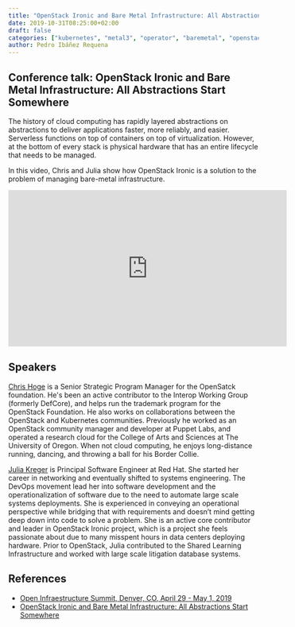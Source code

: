 ```yaml
---
title: "OpenStack Ironic and Bare Metal Infrastructure: All Abstractions Start Somewhere - Chris Hoge, OpenStack Foundation; Julia Kreger, Red Hat"
date: 2019-10-31T08:25:00+02:00
draft: false
categories: ["kubernetes", "metal3", "operator", "baremetal", "openstack"]
author: Pedro Ibáñez Requena
---
```


## Conference talk: OpenStack Ironic and Bare Metal Infrastructure: All Abstractions Start Somewhere

The history of cloud computing has rapidly layered abstractions on abstractions to deliver applications faster, more reliably, and easier. Serverless functions on top of containers on top of virtualization. However, at the bottom of every stack is physical hardware that has an entire lifecycle that needs to be managed.

In this video, Chris and Julia show how OpenStack Ironic  is a solution to the problem of managing bare-metal infrastructure.

<iframe width="560" height="315" src="https://www.youtube.com/embed/Nzq2S53nk9U" frameborder="0" allow="accelerometer; autoplay; encrypted-media; gyroscope; picture-in-picture" allowfullscreen></iframe>

## Speakers
[Chris Hoge](https://twitter.com/hogepodge) is a Senior Strategic Program Manager for the OpenSatck foundation. He's been an active contributor to the Interop Working Group (formerly DefCore), and helps run the trademark program for the OpenStack Foundation. He also works on collaborations between the OpenStack and Kubernetes communities. Previously he worked as an OpenStack community manager and developer at Puppet Labs, and operated a research cloud for the College of Arts and Sciences at The University of Oregon. When not cloud computing, he enjoys long-distance running, dancing, and throwing a ball for his Border Collie.

[Julia Kreger](https://twitter.com/ashinclouds) is Principal Software Engineer at Red Hat. She started her career in networking and eventually shifted to systems engineering. The DevOps movement lead her into software development and the operationalization of software due to the need to automate large scale systems deployments. She is experienced in conveying an operational perspective while bridging that with requirements and doesn’t mind getting deep down into code to solve a problem.
She is an active core contributor and leader in OpenStack Ironic project, which is a project she feels passionate about due to many misspent hours in data centers deploying hardware. Prior to OpenStack, Julia contributed to the Shared Learning Infrastructure and worked with large scale litigation database systems.

## References

* [Open Infraestructure Summit, Denver, CO, April 29 - May 1, 2019](https://www.openstack.org/summit/denver-2019/summit-schedule/events/23779/openstack-ironic-and-bare-metal-infrastructure-all-abstractions-start-somewhere)
* [OpenStack Ironic and Bare Metal Infrastructure: All Abstractions Start Somewhere](https://www.openstack.org/videos/summits/denver-2019/openstack-ironic-and-bare-metal-infrastructure-all-abstractions-start-somewhere)
